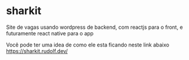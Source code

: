 # sharkit
Site de vagas usando wordpress de backend, com reactjs para o front, e futuramente react native para o app

Você pode ter uma idea de como ele esta ficando neste link abaixo
https://sharkit.rudolf.dev/
